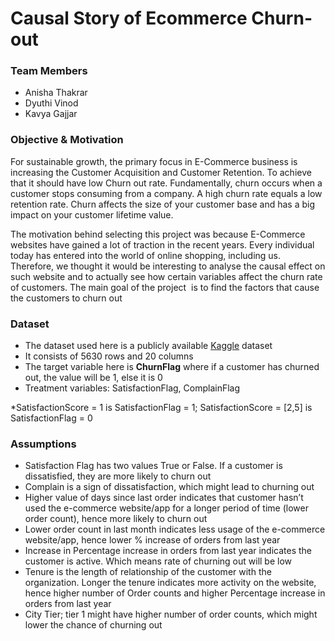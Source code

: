 # Causal Story of Ecommerce Churn-out

### Team Members
- Anisha Thakrar
- Dyuthi Vinod
- Kavya Gajjar

### Objective & Motivation

For sustainable growth, the primary focus in E-Commerce business is increasing the Customer Acquisition and Customer Retention. 
To achieve that it should have low Churn out rate. Fundamentally, churn occurs when a customer stops consuming from a company. A high churn rate equals a low retention rate. Churn affects the size of your customer base and has a big impact on your customer lifetime value.

The motivation behind selecting this project was because E-Commerce websites have gained a lot of traction in the recent years. Every individual today has entered into the world of online shopping, including us. Therefore, we thought it would be interesting to analyse the causal effect on such website and to actually see how certain variables affect the churn rate of customers. The main goal of the project  is to find the factors that cause the customers to churn out

### Dataset

- The dataset used here is a publicly available [Kaggle](https://www.kaggle.com/datasets/ankitverma2010/ecommerce-customer-churn-analysis-and-prediction) dataset
- It consists of 5630 rows and 20 columns
- The target variable here is **ChurnFlag** where if a customer has churned out, the value will be 1, else it is 0
- Treatment variables: SatisfactionFlag, ComplainFlag

*SatisfactionScore = 1 is SatisfactionFlag = 1; SatisfactionScore = [2,5]  is SatisfactionFlag = 0

### Assumptions

- Satisfaction Flag has two values True or False. If a customer is dissatisfied, they are more likely to churn out
- Complain is a sign of dissatisfaction, which might lead to churning out
- Higher value of days since last order indicates that customer hasn’t used the e-commerce website/app for a longer period of time (lower order count), hence more likely to churn out
- Lower order count in last month indicates less usage of the e-commerce website/app, hence lower % increase of orders from last year
- Increase in Percentage increase in orders from last year indicates the customer is active. Which means rate of churning out will be low
- Tenure is the length of relationship of the customer with the organization. Longer the tenure indicates more activity on the website, hence higher number of Order counts and higher Percentage increase in orders from last year
- City Tier; tier 1 might have higher number of order counts, which might lower the chance of churning out
